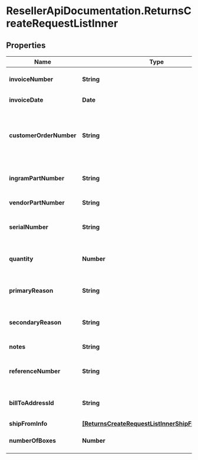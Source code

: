 # ResellerApiDocumentation.ReturnsCreateRequestListInner

## Properties

Name | Type | Description | Notes
------------ | ------------- | ------------- | -------------
**invoiceNumber** | **String** | The Invoice number of the order. | 
**invoiceDate** | **Date** | Date of an Invoice. | 
**customerOrderNumber** | **String** | The reseller&#39;s order number for reference in their system. | [optional] 
**ingramPartNumber** | **String** | Unique line number from Ingram. | [optional] 
**vendorPartNumber** | **String** | Vendor Part Number. | [optional] 
**serialNumber** | **String** | Serial number of the product. | [optional] 
**quantity** | **Number** | Return quantity of the product. | 
**primaryReason** | **String** | Primary reason to return the product. | 
**secondaryReason** | **String** | Secondary reason to return the product. | 
**notes** | **String** | Return notes. | [optional] 
**referenceNumber** | **String** | Reference number to return the product. | [optional] 
**billToAddressId** | **String** | Suffix used to identify billing address. | [optional] 
**shipFromInfo** | [**[ReturnsCreateRequestListInnerShipFromInfoInner]**](ReturnsCreateRequestListInnerShipFromInfoInner.md) |  | 
**numberOfBoxes** | **Number** | Number of boxes to return. | 



